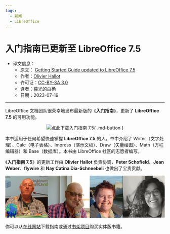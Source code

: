 ```yaml
---
tags:
  - 新闻
  - LibreOffice
---
```


# 入门指南已更新至 LibreOffice 7.5

- 译文信息：
    - 原文： [Getting Started Guide updated to LibreOffice 7.5](https://blog.documentfoundation.org/blog/2023/07/19/getting-started-guide-updated-to-libreoffice-7-5/)
    - 作者：[Olivier Hallot](https://blog.documentfoundation.org/blog/author/ohallot/)
    - 许可证：[CC-BY-SA 3.0](https://creativecommons.org/licenses/by-sa/3.0/)
    - 译者：暮光的白杨
    - 日期：2023-07-19

---

LibreOffice 文档团队很荣幸地发布最新版的《**入门指南**》，更新了 **LibreOffice 7.5** 的可用功能。

<center>

![点此下载入门指南 7.5](http://books.libreoffice.org/en){ .md-button }

</center>

本书适用于任何希望快速掌握 **LibreOffice 7.5** 的人。书中介绍了 Writer（文字处理）、Calc（电子表格）、Impress（演示文稿）、Draw（矢量绘图）、Math（方程编辑器）和 Base（数据库）。本书由 LibreOffice 社区的志愿者编写。

《**入门指南 7.5**》的更新工作由 **Olivier Hallot** 负责协调，**Peter Schofield**、**Jean Weber**、**flywire** 和 **Nay Catina Dia-Schneebeli** 也做出了宝贵贡献。

![1](./images/2023-07/GS75Team.png)

你可以从[在线网站]下载指南或通过[书架项目]购买实体版书籍。

[在线网站]: https://documentation.libreoffice.org/
[书架项目]: https://books.libreoffice.org/en
